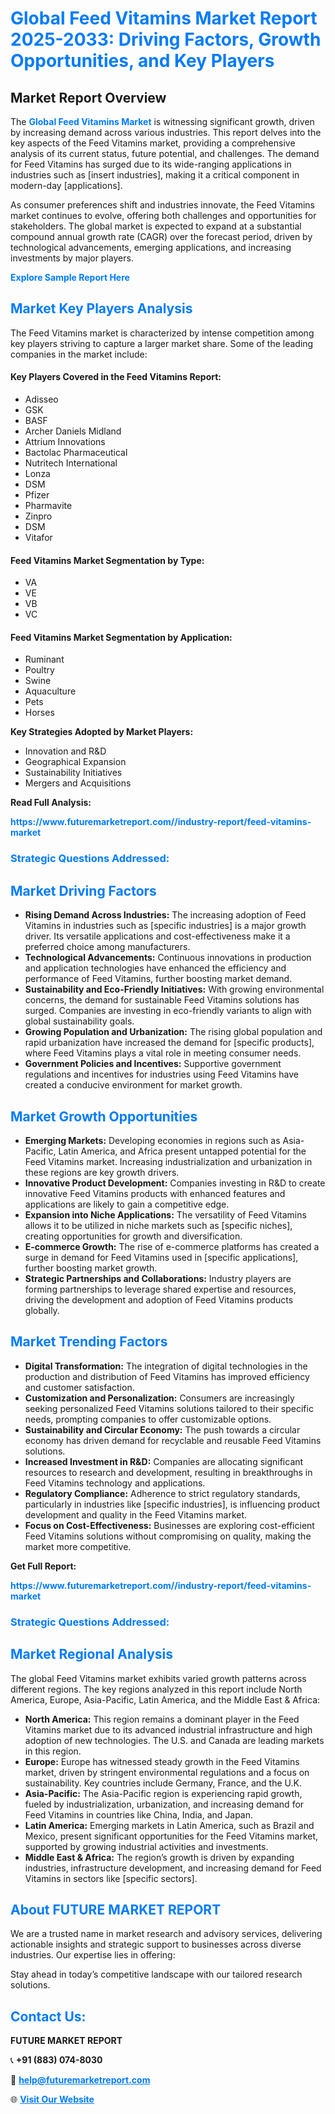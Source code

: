 <h1 style="color: #007BFF;">Global Feed Vitamins Market Report 2025-2033: Driving Factors, Growth Opportunities, and Key Players</h1>

<section id="overview">
<h2>Market Report Overview</h2>
<p>The <a href="https://www.futuremarketreport.com//industry-report/feed-vitamins-market" style="color: #007BFF; text-decoration: none;"><strong>Global Feed Vitamins Market</strong></a> is witnessing significant growth, driven by increasing demand across various industries. This report delves into the key aspects of the Feed Vitamins market, providing a comprehensive analysis of its current status, future potential, and challenges. The demand for Feed Vitamins has surged due to its wide-ranging applications in industries such as [insert industries], making it a critical component in modern-day [applications].</p>
<p>As consumer preferences shift and industries innovate, the Feed Vitamins market continues to evolve, offering both challenges and opportunities for stakeholders. The global market is expected to expand at a substantial compound annual growth rate (CAGR) over the forecast period, driven by technological advancements, emerging applications, and increasing investments by major players.</p>
</section>

<section id="overview">
<p><a href="https://www.futuremarketreport.com//request-sample/reportId=82702" style="color: #007BFF; text-decoration: none;"><strong>Explore Sample Report Here</strong></a></p>
</section>

<section id="key-players">
<h2 style="color: #007BFF;">Market Key Players Analysis</h2>
<p>The Feed Vitamins market is characterized by intense competition among key players striving to capture a larger market share. Some of the leading companies in the market include:</p>
<h4>Key Players Covered in the Feed Vitamins Report:</h4>
<ul><li>Adisseo</li><li>GSK</li><li>BASF</li><li>Archer Daniels Midland</li><li>Attrium Innovations</li><li>Bactolac Pharmaceutical</li><li>Nutritech International</li><li>Lonza</li><li>DSM</li><li>Pfizer</li><li>Pharmavite</li><li>Zinpro</li><li>DSM</li><li>Vitafor</li></ul>
<h4>Feed Vitamins Market Segmentation by Type:</h4>
<ul><li>VA</li><li>VE</li><li>VB</li><li>VC</li></ul>

<h4>Feed Vitamins Market Segmentation by Application:</h4>
<ul><li>Ruminant</li><li>Poultry</li><li>Swine</li><li>Aquaculture</li><li>Pets</li><li>Horses</li></ul>
<p><strong>Key Strategies Adopted by Market Players:</strong></p>
<ul>
<li>Innovation and R&D</li>
<li>Geographical Expansion</li>
<li>Sustainability Initiatives</li>
<li>Mergers and Acquisitions</li>
</ul>
</section>

<section>
<p><strong>Read Full Analysis: </strong></p><a href="https://www.futuremarketreport.com//industry-report/feed-vitamins-market" style="color: #007BFF; text-decoration: none;"><strong>https://www.futuremarketreport.com//industry-report/feed-vitamins-market</strong></a>
<h3 style="color: #007BFF;">Strategic Questions Addressed:</h3>
</section>

<section id="driving-factors">
<h2 style="color: #007BFF;">Market Driving Factors</h2>
<ul>
<li><strong>Rising Demand Across Industries:</strong> The increasing adoption of Feed Vitamins in industries such as [specific industries] is a major growth driver. Its versatile applications and cost-effectiveness make it a preferred choice among manufacturers.</li>
<li><strong>Technological Advancements:</strong> Continuous innovations in production and application technologies have enhanced the efficiency and performance of Feed Vitamins, further boosting market demand.</li>
<li><strong>Sustainability and Eco-Friendly Initiatives:</strong> With growing environmental concerns, the demand for sustainable Feed Vitamins solutions has surged. Companies are investing in eco-friendly variants to align with global sustainability goals.</li>
<li><strong>Growing Population and Urbanization:</strong> The rising global population and rapid urbanization have increased the demand for [specific products], where Feed Vitamins plays a vital role in meeting consumer needs.</li>
<li><strong>Government Policies and Incentives:</strong> Supportive government regulations and incentives for industries using Feed Vitamins have created a conducive environment for market growth.</li>
</ul>
</section>

<section id="growth-opportunities">
<h2 style="color: #007BFF;">Market Growth Opportunities</h2>
<ul>
<li><strong>Emerging Markets:</strong> Developing economies in regions such as Asia-Pacific, Latin America, and Africa present untapped potential for the Feed Vitamins market. Increasing industrialization and urbanization in these regions are key growth drivers.</li>
<li><strong>Innovative Product Development:</strong> Companies investing in R&D to create innovative Feed Vitamins products with enhanced features and applications are likely to gain a competitive edge.</li>
<li><strong>Expansion into Niche Applications:</strong> The versatility of Feed Vitamins allows it to be utilized in niche markets such as [specific niches], creating opportunities for growth and diversification.</li>
<li><strong>E-commerce Growth:</strong> The rise of e-commerce platforms has created a surge in demand for Feed Vitamins used in [specific applications], further boosting market growth.</li>
<li><strong>Strategic Partnerships and Collaborations:</strong> Industry players are forming partnerships to leverage shared expertise and resources, driving the development and adoption of Feed Vitamins products globally.</li>
</ul>
</section>

<section id="trending-factors">
<h2 style="color: #007BFF;">Market Trending Factors</h2>
<ul>
<li><strong>Digital Transformation:</strong> The integration of digital technologies in the production and distribution of Feed Vitamins has improved efficiency and customer satisfaction.</li>
<li><strong>Customization and Personalization:</strong> Consumers are increasingly seeking personalized Feed Vitamins solutions tailored to their specific needs, prompting companies to offer customizable options.</li>
<li><strong>Sustainability and Circular Economy:</strong> The push towards a circular economy has driven demand for recyclable and reusable Feed Vitamins solutions.</li>
<li><strong>Increased Investment in R&D:</strong> Companies are allocating significant resources to research and development, resulting in breakthroughs in Feed Vitamins technology and applications.</li>
<li><strong>Regulatory Compliance:</strong> Adherence to strict regulatory standards, particularly in industries like [specific industries], is influencing product development and quality in the Feed Vitamins market.</li>
<li><strong>Focus on Cost-Effectiveness:</strong> Businesses are exploring cost-efficient Feed Vitamins solutions without compromising on quality, making the market more competitive.</li>
</ul>
</section>

<section>
<p><strong>Get Full Report: </strong></p><a href="https://www.futuremarketreport.com//industry-report/feed-vitamins-market" style="color: #007BFF; text-decoration: none;"><strong>https://www.futuremarketreport.com//industry-report/feed-vitamins-market</strong></a>
<h3 style="color: #007BFF;">Strategic Questions Addressed:</h3>
</section>


<section id="regional-analysis">
<h2 style="color: #007BFF;">Market Regional Analysis</h2>
<p>The global Feed Vitamins market exhibits varied growth patterns across different regions. The key regions analyzed in this report include North America, Europe, Asia-Pacific, Latin America, and the Middle East & Africa:</p>
<ul>
<li><strong>North America:</strong> This region remains a dominant player in the Feed Vitamins market due to its advanced industrial infrastructure and high adoption of new technologies. The U.S. and Canada are leading markets in this region.</li>
<li><strong>Europe:</strong> Europe has witnessed steady growth in the Feed Vitamins market, driven by stringent environmental regulations and a focus on sustainability. Key countries include Germany, France, and the U.K.</li>
<li><strong>Asia-Pacific:</strong> The Asia-Pacific region is experiencing rapid growth, fueled by industrialization, urbanization, and increasing demand for Feed Vitamins in countries like China, India, and Japan.</li>
<li><strong>Latin America:</strong> Emerging markets in Latin America, such as Brazil and Mexico, present significant opportunities for the Feed Vitamins market, supported by growing industrial activities and investments.</li>
<li><strong>Middle East & Africa:</strong> The region’s growth is driven by expanding industries, infrastructure development, and increasing demand for Feed Vitamins in sectors like [specific sectors].</li>
</ul>
</section>

<footer>
<h2 style="color: #007BFF;">About FUTURE MARKET REPORT</h2>
<p>We are a trusted name in market research and advisory services, delivering actionable insights and strategic support to businesses across diverse industries. Our expertise lies in offering:</p>

<p>Stay ahead in today’s competitive landscape with our tailored research solutions.</p>

<h2 style="color: #007BFF;">Contact Us:</h2>
<p><strong>FUTURE MARKET REPORT</strong></p>
<p>📞 <strong>+91 (883) 074-8030</strong></p>
<p>📧 <strong><a href="mailto:help@futuremarketreport.com" style="color: #007BFF;">help@futuremarketreport.com</a></strong></p>
<p>🌐 <strong><a href="https://www.futuremarketreport.com/" style="color: #007BFF;">Visit Our Website</a></strong></p>
</footer>